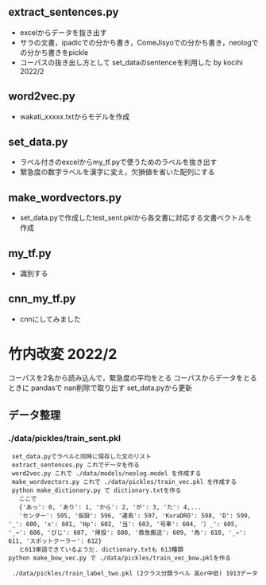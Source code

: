 ## extract_sentences.py
- excelからデータを抜き出す
- サラの文書，ipadicでの分かち書き，ComeJisyoでの分かち書き，neologでの分かち書きをpickle
- コーパスの抜き出し方として set_dataのsentenceを利用した by kocihi 2022/2

## word2vec.py
- wakati_xxxxx.txtからモデルを作成

## set_data.py
- ラベル付きのexcelからmy_tf.pyで使うためのラベルを抜き出す
- 緊急度の数字ラベルを漢字に変え，欠損値を省いた配列にする

## make_wordvectors.py
- set_data.pyで作成したtest_sent.pklから各文書に対応する文書ベクトルを作成

## my_tf.py
- 識別する

## cnn_my_tf.py
- cnnにしてみました

# 竹内改変 2022/2
コーパスを2名から読み込んで，緊急度の平均をとる
コーパスからデータをとるときに pandasで nan削除で取り出す
set_data.pyから更新

## データ整理
###  ./data/pickles/train_sent.pkl
     set_data.pyでラベルと同時に保存した文のリスト
     extract_sentences.py これでデータを作る
     word2vec.py これで ./data/models/neolog.model を作成する
     make_wordvectors.py これで ./data/pickles/train_vec.pkl を作成する
     python make_dictionary.py で dictionary.txtを作る
       ここで 
       {'あっ': 0, 'あり': 1, 'から': 2, 'が': 3, 'た': 4,...
       'センター': 595, '仮設': 596, '連島': 597, 'KuraDRO': 598, 'D': 599, '_': 600, 'x': 601, 'Hp': 602, '当': 603, '号車': 604, '）_': 605, '_→': 606, 'びじ': 607, '帰投': 608, '救急搬送': 609, '為': 610, '_⇒': 611, 'スポットクーラー': 612}
       と613単語できているようだ. dictionary.txtも 613種類
    python make_bow_vec.py で ./data/pickles/train_vec_bow.pklを作る

     ./data/pickles/train_label_two.pkl (2クラス分類ラベル 高or中低) 1913データ